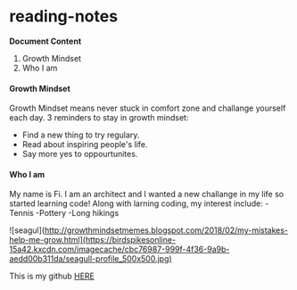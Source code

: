 # reading-notes

**Document Content**
1. Growth Mindset
2. Who I am

#### Growth Mindset
Growth Mindset means never stuck in comfort zone and challange yourself each day.  3 reminders to stay in growth mindset:
- Find a new thing to try regulary.
- Read about inspiring people's life.
- Say more yes to oppourtunites. 

#### Who I am
My name is Fi. I am an architect and I wanted a new challange in my life so started learning code! Along with larning coding, my interest include:
-Tennis
-Pottery
-Long hikings


![seagul](http://growthmindsetmemes.blogspot.com/2018/02/my-mistakes-help-me-grow.html](https://birdspikesonline-15a42.kxcdn.com/imagecache/cbc76987-999f-4f36-9a9b-aedd00b311da/seagull-profile_500x500.jpg) 

This is my github [HERE](https://github.com/Fi717)
